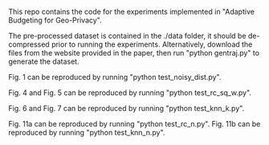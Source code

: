 This repo contains the code for the experiments implemented in "Adaptive Budgeting for Geo-Privacy".

The pre-processed dataset is contained in the ./data folder, it should be de-compressed prior to running the experiments. Alternatively, download the files from the website provided in the paper, then run "python gentraj.py" to generate the dataset.

Fig. 1 can be reproduced by running "python test_noisy_dist.py".

Fig. 4 and Fig. 5 can be reproduced by running "python test_rc_sq_w.py". 

Fig. 6 and Fig. 7 can be reproduced by running "python test_knn_k.py".

Fig. 11a can be reproduced by running "python test_rc_n.py". Fig. 11b can be reproduced by running "python test_knn_n.py". 
